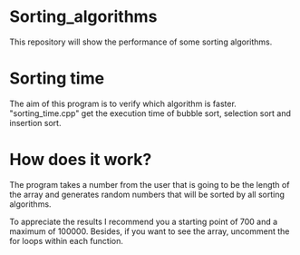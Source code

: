 # Sorting_algorithms
This repository will show the performance of some sorting algorithms.

# Sorting time
The aim of this program is to verify which algorithm is faster. "sorting_time.cpp" get the execution time of bubble sort, selection sort and insertion sort.

# How does it work?
The program takes a number from the user that is going to be the length of the array and generates random numbers that will be sorted by all sorting algorithms. 

To appreciate the results I recommend you a starting point of 700 and a maximum of 100000. Besides, if you want to see the array, uncomment the for loops within each function.
